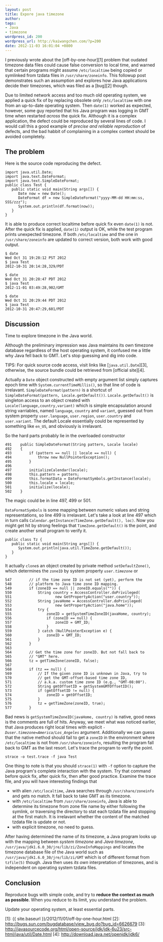 ```yaml
---
layout: post
title: Expore java timezone
author:
tags:
- Java
- timezone
wordpress_id: 200
wordpress_url: http://kaiwangchen.com/?p=200
date: 2012-11-03 16:01:04 +0800
---
```


I previously wrote about the [off-by-one-hour][1] problem that oudated timezone data files could cause false conversion to local time, and warned that certain programs might assume `/etc/localtime` being copied or symlinked from tzdata files in `/usr/share/zoneinfo`. This followup post demonstrates such an assumption and explores how Java applications decide their timezones, which was filed as a [bug][2] though. <!--more-->

Due to limited network access and too much old operating system, we applied a quick fix of by replacing obsolete only `/etc/localtime` with one from an up-to-date operating system. Then `date(1)` worked as expected, however, some guy reported that his Java program was logging in GMT time when restarted *across* the quick fix. Although it is a complex application, the defect could be reproduced by several lines of code. I would call this a good example of *precise and reliable reproduction* of defects, and the bad habbit of complaining in a complex context should be avoided completely. 

## The problem

Here is the source code reproducing the defect. 

    import java.util.Date;
    import java.text.DateFormat;
    import java.text.SimpleDateFormat;
    public class Test {
       public static void main(String args[]) {
          Date now = new Date();
          DateFormat df = new SimpleDateFormat("yyyy-MM-dd HH:mm:ss, SSS/zzz");
          System.out.println(df.format(now));
       }
    }

It is able to produce correct localtime before quick fix even `date(1)` is not. After the quick fix is applied, `date(1)` output is OK, while the test program prints unexpected timezone. If both `/etc/localtime` and the one in `/usr/share/zoneinfo` are updated to correct version, both work with good output. 

    $ date
    Wed Oct 31 19:28:12 PST 2012
    $ java Test
    2012-10-31 20:14:28,329/PDT
    
    $ date
    Wed Oct 31 20:28:47 PDT 2012
    $ java Test
    2012-11-01 03:49:28,902/GMT
    
    $ date
    Wed Oct 31 20:29:44 PDT 2012
    $ java Test
    2012-10-31 20:47:29,601/PDT

## Discussion

Time to explore timezone in the Java world.

Although the preliminary impression was Java maintains its own timezone database regardless of the host operating system, it confused me a little why Java fell back to GMT. Let's stop guessing and dig into code.

TIPS: For quick source code access, visit links like [`java.util.Date`][3], otherwise, the source bundle could be retrieved from [official site][4]. 

Actually a `Date` object constructed with empty argument list simply captures epoch time with `System.currentTimeMillis()`, so that line of code is irrelavant. `SimpleDateFormat(pattern)` is a shortcut of `SimpleDateFormat(pattern, Locale.getDefault())`. `Locale.getDefault()` is singleton access to an object created with `Locale(language,country,variant)` which is simple encapsulation around string varriables, named `language`, `country` and `variant`, guessed out from system property `user.language`, `user.region`, `user.country` and `user.variant`. The default Locale essentially could be represented by something like `en_US`, and obviously is irrelavant. 

So the hard parts probably lie in the overloaded constructor 

    491    public SimpleDateFormat(String pattern, Locale locale)
    492    {
    493        if (pattern == null || locale == null) {
    494            throw new NullPointerException();
    495        }
    496
    497        initializeCalendar(locale);
    498        this.pattern = pattern;
    499        this.formatData = DateFormatSymbols.getInstance(locale);
    500        this.locale = locale;
    501        initialize(locale);
    502    }

The magic could be in line 497, 499 or 501. 

`DataFormatSymbols` is some mapping between numeric values and string representations, so line 499 is irrelavant. Let's take a look at line 497 which in turn calls `Calendar.getInstance(TimeZone.getDefault(), loc)`. Now you might get hit by strong feelings that `TimeZone.getDefault()` is the point, and create another small program to verify it. 

    public class Tz {
       public static void main(String args[]) {
          System.out.println(java.util.TimeZone.getDefault());
       }
    }

It actually `clone`s an object created by private method `setDefaultZone()`, which determines the `zoneID` by system property *`user.timezone`* or 

    547        // if the time zone ID is not set (yet), perform the
    548        // platform to Java time zone ID mapping.
    549        if (zoneID == null || zoneID.equals("")) { 
    550            String country = AccessController.doPrivileged(
    551                    new GetPropertyAction("user.country"));
    552            String javaHome = AccessController.doPrivileged(
    553                    new GetPropertyAction("java.home"));
    554            try {
    555                zoneID = getSystemTimeZoneID(javaHome, country);
    556                if (zoneID == null) {
    557                    zoneID = GMT_ID;
    558                }
    559            } catch (NullPointerException e) {
    560                zoneID = GMT_ID;
    561            }
    562        }
    563
    564        // Get the time zone for zoneID. But not fall back to
    565        // "GMT" here.
    566        tz = getTimeZone(zoneID, false);
    567
    568        if (tz == null) {
    569            // If the given zone ID is unknown in Java, try to
    570            // get the GMT-offset-based time zone ID,
    571            // a.k.a. custom time zone ID (e.g., "GMT-08:00").
    572            String gmtOffsetID = getSystemGMTOffsetID();
    573            if (gmtOffsetID != null) {
    574                zoneID = gmtOffsetID;
    575            }
    576            tz = getTimeZone(zoneID, true);
    577        }

Bad news is `getSystemTimeZoneID(javaHome, country)` is native, good news is the comments are full of hits. Anyway, we meet what was noticed earlier, that Java produces right local times with explicit *`-Duser.timezone=America/Los_Angeles`* argument. Additionally we can guess that the native method should fail to get a `zoneID` in the environment where `/etc/localtime` is not from `/usr/share/zoneinfo`, resulting the program fall back to GMT as the last resort. Let's trace the program to verify the point. 

    strace -o test.trace -f java Test 

One thing to note is that you should `strace(1)` with `-f` option to capture the Java program's complete interaction with the system. Try that command before quick fix, after quick fix, then after good practice. Examine the trace file, and you will have interesting findings that 

*   with alien `/etc/localtime`, Java searches through `/usr/share/zoneinfo` and gets no match. It fall back to take GMT as its timezone.
*   with `/etc/localtime` from `/usr/share/zoneinfo`, Java is able to determine its timezone from zone file name by either following the symlink, or traversing the directory to stat each tzdata file and stopping at the first match. It is irrelavant whether the content of the matched tzdata file is update or not.
*   with explicit timezone, no need to guess. 

After having determined the name of its timezone, a Java program looks up with the mapping between *system timezone* and *Java timezone*, `/usr/java/jdk1.6.0_30/jre/lib/zi/ZoneInfoMappings` and locates the timezone database file of the Java world such as `/usr/java/jdk1.6.0_30/jre/lib/zi/GMT` which is of different format from `tzfile(5)` though. Java then uses *its own* interpretation of timezones, and is independent on operating system tzdata files. 

## Conclusion

Reproduce bugs with simple code, and try to **reduce the context as much as possible**. When you reduce to its limit, you understand the problem. 

Update your operating system, at least essential parts.

 [1]: {{ site.baseurl }}/2012/11/01/off-by-one-hour.html
 [2]: http://bugs.sun.com/bugdatabase/view_bug.do?bug_id=6626679
 [3]: http://javasourcecode.org/html/open-source/jdk/jdk-6u23/src-html/java/util/Date.html
 [4]: http://download.java.net/openjdk/jdk6/
